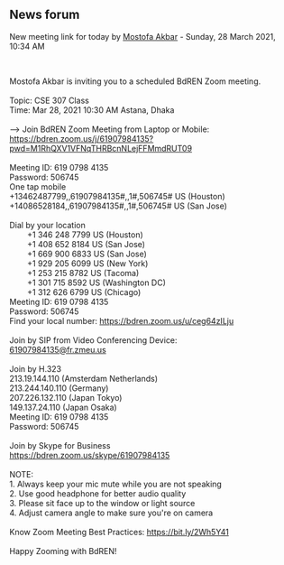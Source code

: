 <h2>News forum</h2><a href="https://moodle.cse.buet.ac.bd/user/view.php?id=30&course=564"></a>
New meeting link for today
by <a href="https://moodle.cse.buet.ac.bd/user/view.php?id=30&course=564">Mostofa Akbar</a> - Sunday, 28 March 2021, 10:34 AM


 

Mostofa Akbar is inviting you to a scheduled BdREN Zoom meeting.<br /><br />Topic: CSE 307 Class<br />Time: Mar 28, 2021 10:30 AM Astana, Dhaka<br /><br />--> Join BdREN Zoom Meeting from Laptop or Mobile:<br />https://bdren.zoom.us/j/61907984135?pwd=M1RhQXV1VFNqTHRBcnNLejFFMmdRUT09<br /><br />Meeting ID: 619 0798 4135<br />Password: 506745<br />One tap mobile<br />+13462487799,,61907984135#,,1#,506745# US (Houston)<br />+14086528184,,61907984135#,,1#,506745# US (San Jose)<br /><br />Dial by your location<br />        +1 346 248 7799 US (Houston)<br />        +1 408 652 8184 US (San Jose)<br />        +1 669 900 6833 US (San Jose)<br />        +1 929 205 6099 US (New York)<br />        +1 253 215 8782 US (Tacoma)<br />        +1 301 715 8592 US (Washington DC)<br />        +1 312 626 6799 US (Chicago)<br />Meeting ID: 619 0798 4135<br />Password: 506745<br />Find your local number: https://bdren.zoom.us/u/ceg64zILju<br /><br />Join by SIP from Video Conferencing Device:<br />61907984135@fr.zmeu.us<br /><br />Join by H.323<br />213.19.144.110 (Amsterdam Netherlands)<br />213.244.140.110 (Germany)<br />207.226.132.110 (Japan Tokyo)<br />149.137.24.110 (Japan Osaka)<br />Meeting ID: 619 0798 4135<br />Password: 506745<br /><br />Join by Skype for Business<br />https://bdren.zoom.us/skype/61907984135<br /><br />NOTE: <br />1. Always keep your mic mute while you are not speaking<br />2. Use good headphone for better audio quality<br />3. Please sit face up to the window or light source<br />4. Adjust camera angle to make sure you're on camera<br /><br />Know Zoom Meeting Best Practices: https://bit.ly/2Wh5Y41 <br /><br />Happy Zooming with BdREN!<br /><br />






